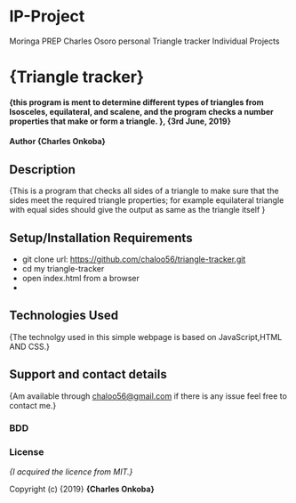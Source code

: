 # IP-Project
Moringa PREP Charles Osoro personal Triangle tracker Individual Projects
# {Triangle tracker}
#### {this program is ment to determine different types of triangles from Isosceles, equilateral, and scalene, and the program checks a number properties that make or form a triangle. }, {3rd June, 2019}
#### Author  **{Charles Onkoba}**
## Description
{This is a program that checks all sides of a triangle to make sure that the sides meet the required triangle properties; for example equilateral triangle with equal sides should give the output as same as the triangle itself  }
## Setup/Installation Requirements
* git clone url: https://github.com/chaloo56/triangle-tracker.git
* cd my triangle-tracker
* open index.html from a browser
* 

## Technologies Used
{The technolgy used in this simple webpage is based on JavaScript,HTML AND CSS.}
## Support and contact details
{Am available through chaloo56@gmail.com if there is any issue feel free to contact me.}

### BDD


### License
*{I acquired the licence from MIT.}*

Copyright (c) {2019} **{Charles Onkoba}**